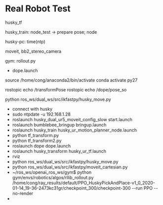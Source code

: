 # Real Robot Test

husky_tf

husky_train: node_test -> prepare pose; node

husky-pc: time(ntp)

moveit, bb2_stereo_camera

gym: rollout.py

- dope.launch

source /home/cong/anaconda2/bin/activate
conda activate py27


rostopic echo /transformPose
rostopic echo /dope/pose_so 

python ros_ws/dual_ws/src/ikfastpy/husky_move.py

- connect with husky
- sudo ntpdate -u 192.168.1.28
- roslaunch husky_dual_ur5_moveit_config_slow start.launch
- roslaunch bumblebee_bringup bringup.launch
- roslaunch husky_train husky_ur_motion_planner_node.launch
- python tf_transform.py
- python tf_transform2.py
- roslaunch dope dope.launch
- roslaunch husky_transform husky_ur_tf.launch
- rviz
- python ros_ws/dual_ws/src/ikfastpy/husky_move.py
- python ros_ws/dual_ws/src/ikfastpy/moveit_cartesian.py
- ~/ros_ws/openai_ros_ws/gym$ python gym/envs/robotics/algos/rllib_rollout.py /home/cong/ray_results/default/PPO_HuskyPickAndPlace-v1_0_2020-01-14_19-36-2473kc31gr/checkpoint_300/checkpoint-300 --run PPO --no-render
- 